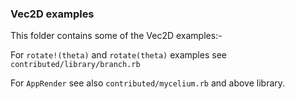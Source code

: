 ### Vec2D examples
This folder contains some of the Vec2D examples:-

For `rotate!(theta)` and `rotate(theta)` examples see `contributed/library/branch.rb`

For `AppRender` see also `contributed/mycelium.rb` and above library.
